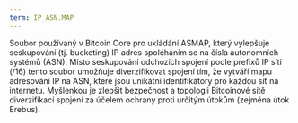 ```yaml
---
term: IP_ASN.MAP
---
```


Soubor používaný v Bitcoin Core pro ukládání ASMAP, který vylepšuje seskupování (tj. bucketing) IP adres spoléháním se na čísla autonomních systémů (ASN). Místo seskupování odchozích spojení podle prefixů IP sítí (/16) tento soubor umožňuje diverzifikovat spojení tím, že vytváří mapu adresování IP na ASN, které jsou unikátní identifikátory pro každou síť na internetu. Myšlenkou je zlepšit bezpečnost a topologii Bitcoinové sítě diverzifikací spojení za účelem ochrany proti určitým útokům (zejména útok Erebus).